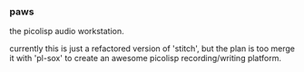 ### paws
the picolisp audio workstation.

currently this is just a refactored version of 'stitch', but the plan is too
merge it with 'pl-sox' to create an awesome picolisp recording/writing
platform.
